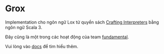 # Grox

Implementation cho ngôn ngữ Lox từ quyển sách [Crafting Interpreters](craftinginterpreters.com/) bằng ngôn ngữ Scala 3.

Đây cũng là một trong các hoạt động của team [fundamental](https://www.grokking.org/labs/fundamental).

Vui lòng vào [docs](/docs/) để tìm hiểu thêm.
